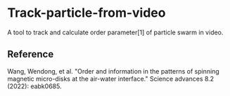 # Track-particle-from-video

A tool to track and calculate order parameter[1] of particle swarm in video.

## Reference

Wang, Wendong, et al. "Order and information in the patterns of spinning magnetic micro-disks at the air-water interface." Science advances 8.2 (2022): eabk0685.
